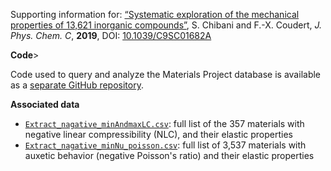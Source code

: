 Supporting information for: [“Systematic exploration of the mechanical properties of 13,621 inorganic compounds”](https://doi.org/10.1039/C9SC01682A), S. Chibani and F.-X. Coudert, _J. Phys. Chem. C_, **2019**, DOI: [10.1039/C9SC01682A](https://doi.org/10.1039/C9SC01682A)


**Code**>

Code used to query and analyze the Materials Project database is available as a [separate GitHub repository](https://github.com/siwar-chebbi/MaterialsProject).


**Associated data**

- [`Extract_nagative_minAndmaxLC.csv`](Extract_nagative_minAndmaxLC.csv): full list of the 357 materials with negative linear compressibility (NLC), and their elastic properties
- [`Extract_nagative_minNu_poisson.csv`](Extract_nagative_minNu_poisson.csv): full list of 3,537 materials with auxetic behavior (negative Poisson's ratio) and their elastic properties

